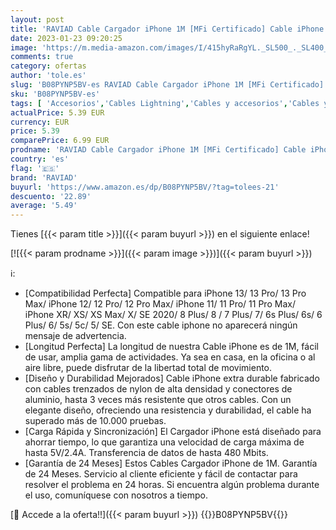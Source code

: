 ```yaml
---
layout: post
title: 'RAVIAD Cable Cargador iPhone 1M [MFi Certificado] Cable iPhone Carga Rápida Cable iPhone Compatible con iPhone 13 12 11 Pro Max 13 12 Mini 11 XR XS Max X 8 Plus 8 7 Plus 7 6s 6 Plus 6'
date: 2023-01-23 09:20:25
image: 'https://m.media-amazon.com/images/I/415hyRaRgYL._SL500_._SL400_.jpg'
comments: true
category: ofertas
author: 'tole.es'
slug: 'B08PYNP5BV-es RAVIAD Cable Cargador iPhone 1M [MFi Certificado] Cable...'
sku: 'B08PYNP5BV-es'
tags: [ 'Accesorios','Cables Lightning','Cables y accesorios','Cables y conectores','Informática','iphone','raviad','🇪🇸', ]
actualPrice: 5.39 EUR
currency: EUR
price: 5.39
comparePrice: 6.99 EUR
prodname: 'RAVIAD Cable Cargador iPhone 1M [MFi Certificado] Cable iPhone Carga Rápida Cable iPhone Compatible con iPhone 13 12 11 Pro Max 13 12 Mini 11 XR XS Max X 8 Plus 8 7 Plus 7 6s 6 Plus 6'
country: 'es'
flag: '🇪🇸'
brand: 'RAVIAD'
buyurl: 'https://www.amazon.es/dp/B08PYNP5BV/?tag=tolees-21'
descuento: '22.89'
average: '5.49'
---
```


Tienes [{{< param title >}}]({{< param buyurl >}}) en el siguiente enlace!

[![{{< param prodname >}}]({{< param image >}})]({{< param buyurl >}})

ℹ️:

- [Compatibilidad Perfecta] Compatible para iPhone 13/ 13 Pro/ 13 Pro Max/ iPhone 12/ 12 Pro/ 12 Pro Max/ iPhone 11/ 11 Pro/ 11 Pro Max/ iPhone XR/ XS/ XS Max/ X/ SE 2020/ 8 Plus/ 8 / 7 Plus/ 7/ 6s Plus/ 6s/ 6 Plus/ 6/ 5s/ 5c/ 5/ SE. Con este cable iphone no aparecerá ningún mensaje de advertencia.
- [Longitud Perfecta] La longitud de nuestra Cable iPhone es de 1M, fácil de usar, amplia gama de actividades. Ya sea en casa, en la oficina o al aire libre, puede disfrutar de la libertad total de movimiento.
- [Diseño y Durabilidad Mejorados] Cable iPhone extra durable fabricado con cables trenzados de nylon de alta densidad y conectores de aluminio, hasta 3 veces más resistente que otros cables. Con un elegante diseño, ofreciendo una resistencia y durabilidad, el cable ha superado más de 10.000 pruebas.
- [Carga Rápida y Sincronización] El Cargador iPhone está diseñado para ahorrar tiempo, lo que garantiza una velocidad de carga máxima de hasta 5V/2.4A. Transferencia de datos de hasta 480 Mbits.
- [Garantía de 24 Meses] Estos Cables Cargador iPhone de 1M. Garantía de 24 Meses. Servicio al cliente eficiente y fácil de contactar para resolver el problema en 24 horas. Si encuentra algún problema durante el uso, comuníquese con nosotros a tiempo.

[🛒 Accede a la oferta!!]({{< param buyurl >}})
{{<world>}}B08PYNP5BV{{</world>}}
